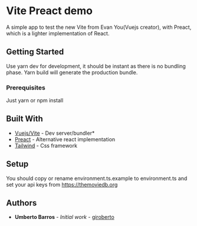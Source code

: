 # Vite Preact demo

A simple app to test the new Vite from Evan You(Vuejs creator), with Preact, which is a lighter implementation of React.

## Getting Started

Use yarn dev for development, it should be instant as there is no bundling phase.
Yarn build will generate the production bundle.

### Prerequisites

Just yarn or npm install

## Built With

* [Vuejs/Vite](https://github.com/vuejs/vite) - Dev server/bundler*
* [Preact](https://preactjs.com/) - Alternative react implementation
* [Tailwind](https://tailwindcss.com/) - Css framework

## Setup
You should copy or rename environment.ts.example to environment.ts and set your api keys from https://themoviedb.org

## Authors

* **Umberto Barros** - *Initial work* - [giroberto](https://github.com/giroberto)